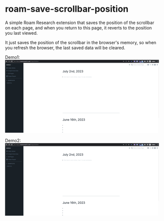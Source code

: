 # roam-save-scrollbar-position

A simple Roam Research extension that saves the position of the scrollbar on each page, and when you return to this page, it reverts to the position you last viewed.

It just saves the position of the scrollbar in the browser's memory, so when you refresh the browser, the last saved data will be cleared.

Demo1:
![demo1](https://raw.githubusercontent.com/studyduck/roam-save-scrollbar-position/main/demo1.gif)

Demo2:
![demo2](https://raw.githubusercontent.com/studyduck/roam-save-scrollbar-position/main/demo2.gif)

